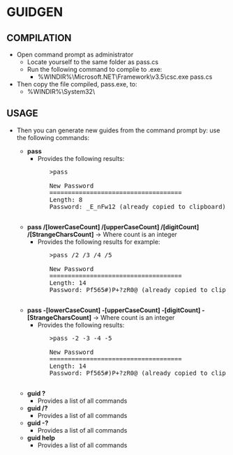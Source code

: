 ﻿# GUIDGEN

## COMPILATION
* Open command prompt as administrator
	* Locate yourself to the same folder as pass.cs
	* Run the following command to complie to .exe:
		* %WINDIR%\Microsoft.NET\Framework\v3.5\csc.exe pass.cs 
* Then copy the file compiled, pass.exe, to:
	* %WINDIR%\System32\
	
## USAGE				
* Then you can generate new guides from the command prompt by:
use the following commands:

	* **pass**
		* Provides the following results:
		<pre>
			>pass

			New Password
			====================================
			Length: 8
			Password: _E_nFw12 (already copied to clipboard)
		</pre>
	* **pass /[lowerCaseCount] /[upperCaseCount] /[digitCount] /[StrangeCharsCount]** -> Where count is an integer
		* Provides the following results for example:
		<pre>
			>pass /2 /3 /4 /5

			New Password
			====================================
			Length: 14
			Password: Pf565#)P+?zR0@ (already copied to clipboard)
		</pre>
	* **pass -[lowerCaseCount] -[upperCaseCount] -[digitCount] -[StrangeCharsCount]** -> Where count is an integer
		* Provides the following results:
		<pre>
			>pass -2 -3 -4 -5

			New Password
			====================================
			Length: 14
			Password: Pf565#)P+?zR0@ (already copied to clipboard)
		</pre>
	* **guid ?**
		* Provides a list of all commands
	* **guid /?**
		* Provides a list of all commands
	* **guid -?**
		* Provides a list of all commands
	* **guid help**
		* Provides a list of all commands

